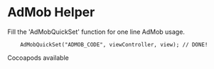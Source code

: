 AdMob Helper
============

Fill the 'AdMobQuickSet' function for one line AdMob usage.

```
    AdMobQuickSet("ADMOB_CODE", viewController, view); // DONE!
```

Cocoapods available
